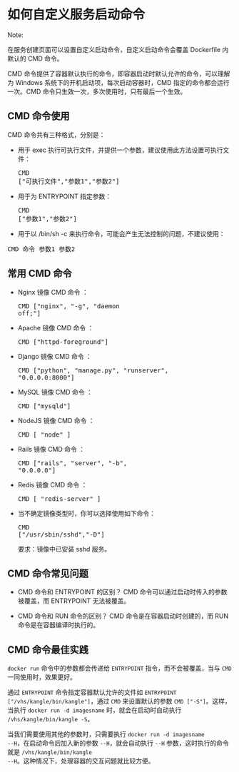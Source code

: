 # 如何自定义服务启动命令

<span>Note:</span><div class="alertContent">
在服务创建页面可以设置自定义启动命令，自定义启动命令会覆盖 Dockerfile 内默认的 CMD 命令。</div>

CMD 命令提供了容器默认执行的命令，即容器启动时默认允许的命令，可以理解为 Windows 系统下的开机启动项，每次启动容器时，CMD 指定的命令都会运行一次。CMD 命令只生效一次，多次使用时，只有最后一个生效。

## CMD 命令使用 
CMD 命令共有三种格式，分别是：

* 用于 exec 执行可执行文件，并提供一个参数，建议使用此方法设置可执行文件：<pre>CMD ["可执行文件","参数1","参数2"]</pre>

* 用于为 ENTRYPOINT 指定参数：<pre>CMD ["参数1","参数2"]</pre>

* 用于以 /bin/sh -c 来执行命令，可能会产生无法控制的问题，不建议使用：
<pre>CMD 命令 参数1 参数2</pre>

## 常用 CMD 命令
* Nginx 镜像 CMD 命令 ：<pre>CMD ["nginx", "-g", "daemon off;"]</pre>
* Apache 镜像 CMD 命令 ：<pre>CMD ["httpd-foreground"]</pre>
* Django 镜像 CMD 命令 ：<pre>CMD ["python", "manage.py", "runserver", "0.0.0.0:8000"]</pre>
* MySQL 镜像 CMD 命令 ：<pre>CMD ["mysqld"]</pre>
* NodeJS 镜像 CMD 命令 ：<pre>CMD [ "node" ]</pre>
* Rails 镜像 CMD 命令 ：<pre>CMD ["rails", "server", "-b", "0.0.0.0"]</pre>
* Redis 镜像 CMD 命令 ：<pre>CMD [ "redis-server" ]</pre>
* 当不确定镜像类型时，你可以选择使用如下命令：<pre>CMD ["/usr/sbin/sshd","-D"]</pre>要求：镜像中已安装 sshd 服务。

## CMD 命令常见问题 

* CMD 命令和 ENTRYPOINT 的区别？
CMD 命令可以通过启动时传入的参数被覆盖，而 ENTRYPOINT 无法被覆盖。

* CMD 命令和 RUN 命令的区别？
CMD 命令是在容器启动时创建的，而 RUN 命令是在容器编译时执行的。

## CMD 命令最佳实践 
<code>docker run</code> 命令中的参数都会传递给 <code>ENTRYPOINT</code> 指令，而不会被覆盖，当与 <code>CMD</code> 一同使用时，效果更好。 

通过 <code>ENTRYPOINT</code> 命令指定容器默认允许的文件如 <code>ENTRYPOINT ["/vhs/kangle/bin/kangle"]</code>，通过 <code>CMD</code> 来设置默认的参数 <code>CMD ["-S"]</code>。这样，当执行 <code>docker run -d imagesname</code> 时，就会在启动时自动执行 <code>/vhs/kangle/bin/kangle -S</code>。

当我们需要使用其他的参数时，只需要执行 <code>docker run -d imagesname --H</code>，在启动命令后加入新的参数 <code>--H</code>，就会自动执行 <code>--H</code> 参数，这时执行的命令就是 <code>/vhs/kangle/bin/kangle --H</code>。这种情况下，处理容器的交互问题就比较方便。